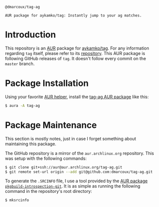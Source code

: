 ```
@dmarcoux/tag-ag

AUR package for aykamko/tag: Instantly jump to your ag matches.
```

# Introduction

This repository is an [AUR](https://wiki.archlinux.org/index.php/Arch_User_Repository) package for [aykamko/tag](https://github.com/aykamko/tag).
For any information regarding `tag` itself, please refer to its [repository](https://github.com/aykamko/tag).
This AUR package is following GitHub releases of `tag`.
It doesn't follow every commit on the `master` branch.

# Package Installation

Using your favorite [AUR helper](https://wiki.archlinux.org/index.php/AUR_helpers), install the [tag-ag AUR package](https://aur.archlinux.org/packages/tag-ag/) like this:

```bash
$ aura -A tag-ag
```

# Package Maintenance

This section is mostly notes, just in case I forget something about maintaining this package.

The GitHub repository is a mirror of the `aur.archlinux.org` repository.
This was setup with the following commands:

```bash
$ git clone git+ssh://aur@aur.archlinux.org/tag-ag.git
$ git remote set-url origin --add git@github.com:dmarcoux/tag-ag.git
```

To generate the `.SRCINFO` file, I use a tool provided by the [AUR package `pkgbuild-introspection-git`](https://aur.archlinux.org/packages/pkgbuild-introspection-git).
It is as simple as running the following command in the repository's root directory:

```bash
$ mksrcinfo
```
